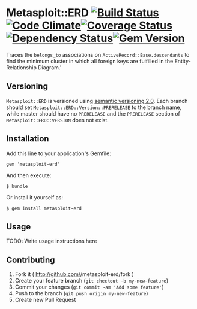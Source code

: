 # Metasploit::ERD [![Build Status](https://travis-ci.org/rapid7/metasploit-erd.svg?branch=feature/gem-skeleton)](https://travis-ci.org/rapid7/metasploit-erd)[![Code Climate](https://codeclimate.com/github/rapid7/metasploit-erd.png)](https://codeclimate.com/github/rapid7/metasploit-erd)[![Coverage Status](https://coveralls.io/repos/rapid7/metasploit-erd/badge.png)](https://coveralls.io/r/rapid7/metasploit-erd)[![Dependency Status](https://gemnasium.com/rapid7/metasploit-erd.png)](https://gemnasium.com/rapid7/metasploit-erd)[![Gem Version](https://badge.fury.io/rb/metasploit-erd.png)](http://badge.fury.io/rb/metasploit-erd)

Traces the `belongs_to` associations on `ActiveRecord::Base.descendants` to find the minimum cluster in which all
foreign keys are fulfilled in the Entity-Relationship Diagram.'

## Versioning

`Metasploit::ERD` is versioned using [semantic versioning 2.0](http://semver.org/spec/v2.0.0.html).  Each branch
should set `Metasploit::ERD::Version::PRERELEASE` to the branch name, while master should have no `PRERELEASE`
and the `PRERELEASE` section of `Metasploit::ERD::VERSION` does not exist.

## Installation

Add this line to your application's Gemfile:

    gem 'metasploit-erd'

And then execute:

    $ bundle

Or install it yourself as:

    $ gem install metasploit-erd

## Usage

TODO: Write usage instructions here

## Contributing

1. Fork it ( http://github.com/<my-github-username>/metasploit-erd/fork )
2. Create your feature branch (`git checkout -b my-new-feature`)
3. Commit your changes (`git commit -am 'Add some feature'`)
4. Push to the branch (`git push origin my-new-feature`)
5. Create new Pull Request
